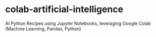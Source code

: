 # colab-artificial-intelligence
AI Python Recipes using Jupyter Notebooks, leveraging Google Colab (Machine Learning, Pandas, Python)
